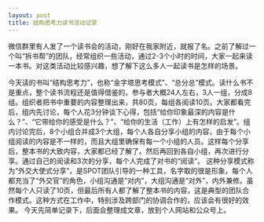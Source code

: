 ```yaml
---
layout: post
title: 结构思考力读书活动记录
---
```


微信群里有人发了一个读书会的活动，刚好在我家附近，就报了名。之前了解过一个叫“拆书帮”的团队，经常组织一些活动，通过2-3个小时的时间，大家一起来读一本书。对这类活动比较感兴趣，想了解下这么多人一起读书是怎样的场景。

今天读的书叫“结构思考力”，也称“金字塔思考模式”、“总分总”模式。读什么书不是重点，整个读书流程还是值得借鉴的。参与者大概24人左右，3人一组，分成8组。组织者把书中重要的内容整理出来，共80页，每组各阅读10页。大家都看完后，组内先讨论，每个人花3分钟谈下心得，包括“给你印象最深的内容是什么？”、“它带给你的感受是什么？”、“给你的生活（工作）上有怎样的启发”。组内讨论完后，8个小组合并成3个大组，每个人各自分享小组的内容，由于每个小组阅读的内容是不一样的，而且大组里确保有每一个小组的人员。这样每个分享后，整本书的大致内容，大家都已经了解了。然后再回到各自小组，再次进行分享。通过自己的阅读和3次的分享，每个人完成了对书的“阅读”。
这种分享模式称为“外交大使式分享”，是SPOT团队引导的一种工具，名字取的很是形象，每个人都充当了“外交官”的角色，小组沟通是“对内”，大组沟通是“对外”，内外兼修。虽然每个人只读了10页，但最后所有人都了解了整本书的内容，这是典型的团队合作模式。这种方式在工作中，特别涉及跨部门的协调合作的，应该会有很好的效果。
今天先简单记录下，后面会整理成文章，放到个人网站和公众号上。
